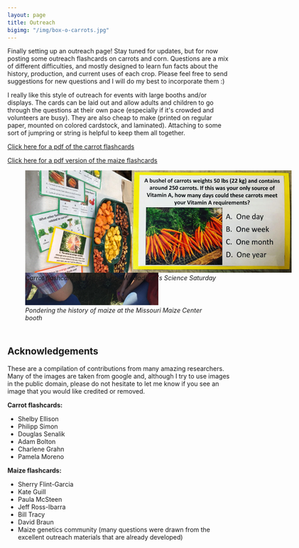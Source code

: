 ```yaml
---
layout: page
title: Outreach
bigimg: "/img/box-o-carrots.jpg"
---
```


Finally setting up an outreach page! Stay tuned for updates, but for now posting some outreach flashcards on carrots and corn. Questions are a mix of different difficulties, and mostly designed to learn fun facts about the history, production, and current uses of each crop. Please feel free to send suggestions for new questions and I will do my best to incorporate them :) 

I really like this style of outreach for events with large booths and/or displays. The cards can be laid out and allow adults and children to go through the questions at their own pace (especially if it's crowded and volunteers are busy). They are also cheap to make (printed on regular paper, mounted on colored cardstock, and laminated). Attaching to some sort of jumpring or string is helpful to keep them all together. 

[Click here for a pdf of the carrot flashcards](docs/carrot_flashcards.pdf)  

[Click here for a pdf version of the maize flashcards](docs/maize_flashcards.pdf)

<figure>
<div style="position:absolute; padding-bottom: 25px">
	<img src="/img/carrot_outreach.png" width="600" alt="carrot outreach">
	<figcaption><i>Carrot flashcards on display at UW-Madison's Science Saturday</i></figcaption>
</div>
</figure>

<figure>
<div style="float: center; padding-bottom: 25px">
	<img src="/img/maize_outreach.png" width="300" alt="carrot outreach">
	<figcaption><i>Pondering the history of maize at the Missouri Maize Center booth</i></figcaption>
</div>
</figure>

## Acknowledgements
These are a compilation of contributions from many amazing researchers. Many of the images are taken from google and, although I try to use images in the public domain, please do not hesitate to let me know if you see an image that you would like credited or removed. 

**Carrot flashcards:**
* Shelby Ellison  
* Philipp Simon  
* Douglas Senalik  
* Adam Bolton  
* Charlene Grahn 
* Pamela Moreno  

**Maize flashcards:** 
* Sherry Flint-Garcia  
* Kate Guill  
* Paula McSteen  
* Jeff Ross-Ibarra  
* Bill Tracy  
* David Braun  
* Maize genetics community (many questions were drawn from the excellent outreach materials that are already developed) 


